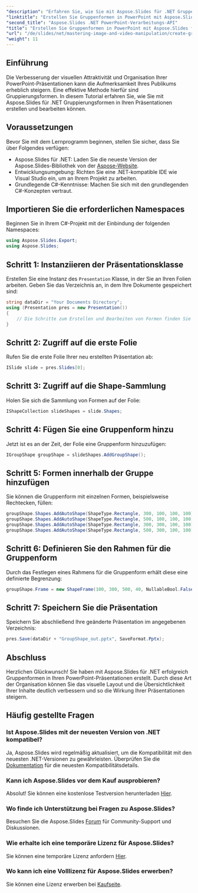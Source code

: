 ```yaml
---
"description": "Erfahren Sie, wie Sie mit Aspose.Slides für .NET Gruppenformen erstellen und verwalten. Diese umfassende Anleitung bietet klare Schritt-für-Schritt-Anweisungen."
"linktitle": "Erstellen Sie Gruppenformen in PowerPoint mit Aspose.Slides für .NET"
"second_title": "Aspose.Slides .NET PowerPoint-Verarbeitungs-API"
"title": "Erstellen Sie Gruppenformen in PowerPoint mit Aspose.Slides für .NET"
"url": "/de/slides/net/mastering-image-and-video-manipulation/create-group-shapes/"
"weight": 11
---
```


## Einführung

Die Verbesserung der visuellen Attraktivität und Organisation Ihrer PowerPoint-Präsentationen kann die Aufmerksamkeit Ihres Publikums erheblich steigern. Eine effektive Methode hierfür sind Gruppierungsformen. In diesem Tutorial erfahren Sie, wie Sie mit Aspose.Slides für .NET Gruppierungsformen in Ihren Präsentationen erstellen und bearbeiten können.

## Voraussetzungen

Bevor Sie mit dem Lernprogramm beginnen, stellen Sie sicher, dass Sie über Folgendes verfügen:

- Aspose.Slides für .NET: Laden Sie die neueste Version der Aspose.Slides-Bibliothek von der [Aspose-Website](https://releases.aspose.com/slides/net/).
- Entwicklungsumgebung: Richten Sie eine .NET-kompatible IDE wie Visual Studio ein, um an Ihrem Projekt zu arbeiten.
- Grundlegende C#-Kenntnisse: Machen Sie sich mit den grundlegenden C#-Konzepten vertraut.


## Importieren Sie die erforderlichen Namespaces

Beginnen Sie in Ihrem C#-Projekt mit der Einbindung der folgenden Namespaces:

```csharp
using Aspose.Slides.Export;
using Aspose.Slides;
```

## Schritt 1: Instanziieren der Präsentationsklasse

Erstellen Sie eine Instanz des `Presentation` Klasse, in der Sie an Ihren Folien arbeiten. Geben Sie das Verzeichnis an, in dem Ihre Dokumente gespeichert sind:

```csharp
string dataDir = "Your Documents Directory";
using (Presentation pres = new Presentation())
{
    // Die Schritte zum Erstellen und Bearbeiten von Formen finden Sie hier.
}
```

## Schritt 2: Zugriff auf die erste Folie

Rufen Sie die erste Folie Ihrer neu erstellten Präsentation ab:

```csharp
ISlide slide = pres.Slides[0];
```

## Schritt 3: Zugriff auf die Shape-Sammlung

Holen Sie sich die Sammlung von Formen auf der Folie:

```csharp
IShapeCollection slideShapes = slide.Shapes;
```

## Schritt 4: Fügen Sie eine Gruppenform hinzu

Jetzt ist es an der Zeit, der Folie eine Gruppenform hinzuzufügen:

```csharp
IGroupShape groupShape = slideShapes.AddGroupShape();
```

## Schritt 5: Formen innerhalb der Gruppe hinzufügen

Sie können die Gruppenform mit einzelnen Formen, beispielsweise Rechtecken, füllen:

```csharp
groupShape.Shapes.AddAutoShape(ShapeType.Rectangle, 300, 100, 100, 100); // Form 1
groupShape.Shapes.AddAutoShape(ShapeType.Rectangle, 500, 100, 100, 100); // Form 2
groupShape.Shapes.AddAutoShape(ShapeType.Rectangle, 300, 300, 100, 100); // Form 3
groupShape.Shapes.AddAutoShape(ShapeType.Rectangle, 500, 300, 100, 100); // Form 4
```

## Schritt 6: Definieren Sie den Rahmen für die Gruppenform

Durch das Festlegen eines Rahmens für die Gruppenform erhält diese eine definierte Begrenzung:

```csharp
groupShape.Frame = new ShapeFrame(100, 300, 500, 40, NullableBool.False, NullableBool.False, 0);
```

## Schritt 7: Speichern Sie die Präsentation

Speichern Sie abschließend Ihre geänderte Präsentation im angegebenen Verzeichnis:

```csharp
pres.Save(dataDir + "GroupShape_out.pptx", SaveFormat.Pptx);
```

## Abschluss

Herzlichen Glückwunsch! Sie haben mit Aspose.Slides für .NET erfolgreich Gruppenformen in Ihren PowerPoint-Präsentationen erstellt. Durch diese Art der Organisation können Sie das visuelle Layout und die Übersichtlichkeit Ihrer Inhalte deutlich verbessern und so die Wirkung Ihrer Präsentationen steigern.

## Häufig gestellte Fragen

### Ist Aspose.Slides mit der neuesten Version von .NET kompatibel?

Ja, Aspose.Slides wird regelmäßig aktualisiert, um die Kompatibilität mit den neuesten .NET-Versionen zu gewährleisten. Überprüfen Sie die [Dokumentation](https://reference.aspose.com/slides/net/) für die neuesten Kompatibilitätsdetails.

### Kann ich Aspose.Slides vor dem Kauf ausprobieren?

Absolut! Sie können eine kostenlose Testversion herunterladen [Hier](https://releases.aspose.com/).

### Wo finde ich Unterstützung bei Fragen zu Aspose.Slides?

Besuchen Sie die Aspose.Slides [Forum](https://forum.aspose.com/c/slides/11) für Community-Support und Diskussionen.

### Wie erhalte ich eine temporäre Lizenz für Aspose.Slides?

Sie können eine temporäre Lizenz anfordern [Hier](https://purchase.aspose.com/temporary-license/).

### Wo kann ich eine Volllizenz für Aspose.Slides erwerben?

Sie können eine Lizenz erwerben bei [Kaufseite](https://purchase.aspose.com/buy).